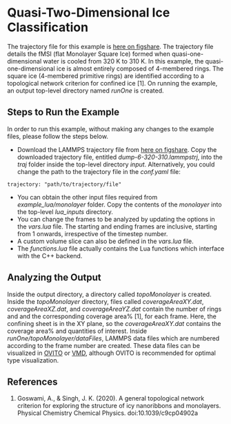# Quasi-Two-Dimensional Ice Classification

The trajectory file for this example is [here on
figshare](https://figshare.com/articles/Monolayer_LAMMPS_Trajectory/11448741).
The trajectory file details the fMSI (flat Monolayer Square Ice) formed when quasi-one-dimensional water is cooled from 320 K to 310 K. In this
example, the quasi-one-dimensional ice is almost entirely composed of 4-membered rings. The square ice (4-membered primitive rings) are identified according to a topological network
criterion for confined ice [1]. On running the example, an output top-level
directory named _runOne_ is created.

## Steps to Run the Example

In order to run this example, without making any changes to the example files, please follow the steps below.

- Download the LAMMPS trajectory file from [here on
  figshare](https://figshare.com/articles/Monolayer_LAMMPS_Trajectory/11448741).
  Copy the downloaded trajectory file, entitled _dump-6-320-310.lammpstrj_,
  into the _traj_ folder inside the top-level directory _input_. Alternatively,
  you could change the path to the trajectory file in the _conf.yaml_ file:

```{.lua}
trajectory: "path/to/trajectory/file"
```

- You can obtain the other input files required from _example_lua/monolayer_
  folder. Copy the contents of the _monolayer_ into the top-level _lua_inputs_
  directory.
- You can change the frames to be analyzed by updating the options in the
  _vars.lua_ file. The starting and ending frames are inclusive, starting from 1
  onwards, irrespective of the timestep number.
- A custom volume slice can also be defined in the _vars.lua_ file.
- The _functions.lua_ file actually contains the Lua functions which interface
  with the C++ backend.

## Analyzing the Output

Inside the output directory, a directory called _topoMonolayer_ is created. Inside the
_topoMonolayer_ directory, files called _coverageAreaXY.dat_, _coverageAreaXZ.dat_, and _coverageAreaYZ.dat_ contain the number of rings and and the corresponding coverage area% [1], for each frame. Here, the confining sheet is in the XY plane, so the _coverageAreaXY.dat_ contains the coverage area% and quantities of interest. Inside
_runOne/topoMonolayer/dataFiles_, LAMMPS data files which are numbered according to
the frame number are created. These data files can be visualized in
[OVITO](https://www.ovito.org/) or [VMD](http://www.ks.uiuc.edu/Research/vmd/),
although OVITO is recommended for optimal type visualization.

## References

1. Goswami, A., & Singh, J. K. (2020). A general topological network criterion for exploring the structure of icy nanoribbons and monolayers. Physical Chemistry Chemical Physics. doi:10.1039/c9cp04902a
